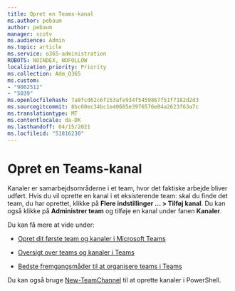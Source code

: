 ```yaml
---
title: Opret en Teams-kanal
ms.author: pebaum
author: pebaum
manager: scotv
ms.audience: Admin
ms.topic: article
ms.service: o365-administration
ROBOTS: NOINDEX, NOFOLLOW
localization_priority: Priority
ms.collection: Adm_O365
ms.custom:
- "9002512"
- "5039"
ms.openlocfilehash: 7a8fcd62c6f153afe934f5459867f51f7182d2d3
ms.sourcegitcommit: 8bc60ec34bc1e40685e3976576e04a2623f63a7c
ms.translationtype: MT
ms.contentlocale: da-DK
ms.lasthandoff: 04/15/2021
ms.locfileid: "51816230"
---
```

# <a name="create-a-teams-channel"></a>Opret en Teams-kanal

Kanaler er samarbejdsområderne i et team, hvor det faktiske arbejde bliver udført. Hvis du vil oprette en kanal i et eksisterende team: skal du finde det team, du har oprettet, klikke på **Flere indstillinger ... > Tilføj kanal**. Du kan også klikke på **Administrer team** og tilføje en kanal under fanen **Kanaler**.

Du kan få mere at vide under:

- [Opret dit første team og kanaler i Microsoft Teams](https://docs.microsoft.com/MicrosoftTeams/get-started-with-teams-create-your-first-teams-and-channels)

- [Oversigt over teams og kanaler i Teams](https://docs.microsoft.com/microsoftteams/teams-channels-overview)

- [Bedste fremgangsmåder til at organisere teams i Teams](https://docs.microsoft.com/MicrosoftTeams/best-practices-organizing)

Du kan også bruge [New-TeamChannel](https://docs.microsoft.com/powershell/module/teams/new-teamchannel?view=teams-ps) til at oprette kanaler i PowerShell. 
